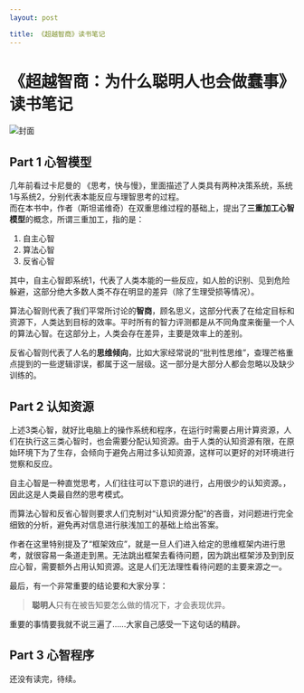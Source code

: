 ```yaml
---
layout: post

title: 《超越智商》读书笔记  
---
```


# 《超越智商：为什么聪明人也会做蠢事》读书笔记

![封面](https://cloud.githubusercontent.com/assets/19260095/15631417/a6495854-259c-11e6-858c-4bcd033fb115.jpg)

## Part 1 心智模型

几年前看过卡尼曼的 《思考，快与慢》，里面描述了人类具有两种决策系统，系统1与系统2，分别代表本能反应与理智思考的过程。  
而在本书中，作者（斯坦诺维奇）在双重思维过程的基础上，提出了**三重加工心智模型**的概念，所谓三重加工，指的是：
  
1. 自主心智  
2. 算法心智  
3. 反省心智  

其中，自主心智即系统1，代表了人类本能的一些反应，如人脸的识别、见到危险躲避，这部分绝大多数人类不存在明显的差异（除了生理受损等情况）。  

算法心智则代表了我们平常所讨论的**智商**，顾名思义，这部分代表了在给定目标和资源下，人类达到目标的效率。平时所有的智力评测都是从不同角度来衡量一个人的算法心智。在这部分上，人类会存在差异，主要是效率上的差别。

反省心智则代表了人名的**思维倾向**，比如大家经常说的“批判性思维”，查理芒格重点提到的一些逻辑谬误，都属于这一层级。这一部分是大部分人都会忽略以及缺少训练的。


## Part 2 认知资源

上述3类心智，就好比电脑上的操作系统和程序，在运行时需要占用计算资源，人们在执行这三类心智时，也会需要分配认知资源。由于人类的认知资源有限，在原始环境下为了生存，会倾向于避免占用过多认知资源，这样可以更好的对环境进行觉察和反应。  

自主心智是一种直觉思考，人们往往可以下意识的进行，占用很少的认知资源。，因此这是人类最自然的思考模式。 

而算法心智和反省心智则要求人们克制对“认知资源分配”的吝啬，对问题进行完全细致的分析，避免再对信息进行肤浅加工的基础上给出答案。

作者在这里特别提及了“框架效应”，就是一旦人们进入给定的思维框架内进行思考，就很容易一条道走到黑。无法跳出框架去看待问题，因为跳出框架涉及到到反应心智，需要额外占用认知资源。这是人们无法理性看待问题的主要来源之一。

最后，有一个非常重要的结论要和大家分享：

> **聪明人**只有在被告知要怎么做的情况下，才会表现优异。

重要的事情要我就不说三遍了……大家自己感受一下这句话的精辟。


## Part 3 心智程序

还没有读完，待续。
